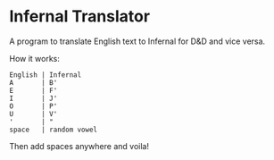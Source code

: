 # Infernal Translator

A program to translate English text to Infernal for D&D and vice versa.

How it works: 

    English | Infernal
    A       | B'
    E       | F'
    I       | J'
    O       | P'
    U       | V'
    '       | "
    space   | random vowel

Then add spaces anywhere and voila!

